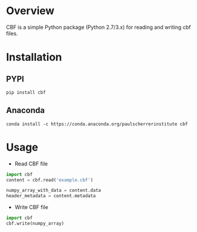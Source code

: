 # Overview
CBF is a simple Python package (Python 2.7/3.x) for reading and writing cbf files.

# Installation

## PYPI

```
pip install cbf
```

## Anaconda

```
conda install -c https://conda.anaconda.org/paulscherrerinstitute cbf
```

# Usage

* Read CBF file

```python
import cbf
content = cbf.read('example.cbf')

numpy_array_with_data = content.data
header_metadata = content.metadata
```

* Write CBF file

```python
import cbf
cbf.write(numpy_array)
```
